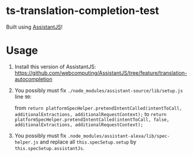 # ts-translation-completion-test
Built using [AssistantJS](https://github.com/webcomputing/AssistantJS)!

# Usage

1) Install this version of AssistantJS: https://github.com/webcomputing/AssistantJS/tree/feature/translation-autocompletion

2) You possibly must fix `./node_modules/assistant-source/lib/setup.js` line `90`:

   from `return platformSpecHelper.pretendIntentCalled(intentToCall, additionalExtractions, additionalRequestContext);`
   to   `return platformSpecHelper.pretendIntentCalled(intentToCall, false, additionalExtractions, additionalRequestContext);`

3) You possibly must fix `.node_modules/assistant-alexa/lib/spec-helper.js` and replace all `this.specSetup.setup` by ` this.specSetup.assistantJs`.

